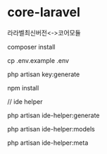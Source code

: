 # core-laravel
라라벨최신버전&lt;->코어모듈

composer install

cp .env.example .env

php artisan key:generate

npm install

// ide helper

php artisan ide-helper:generate

php artisan ide-helper:models

php artisan ide-helper:meta

